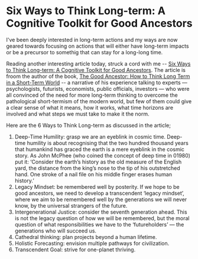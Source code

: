 # Six Ways to Think Long-term: A Cognitive Toolkit for Good Ancestors

I've been deeply interested in long-term actions and my ways are now geared towards focusing on actions that will either have long-term impacts or be a precursor to somethig that can stay for a long-long time.

Reading another interesting article today, struck a cord with me -- [Six Ways to Think Long-term: A Cognitive Toolkit for Good Ancestors](https://blog.longnow.org/02020/07/20/six-ways-to-think-long-term-a-cognitive-toolkit-for-good-ancestors/). The article is froom the author of the book, [The Good Ancestor: How to Think Long Term in a Short-Term World](https://www.amazon.co.uk/Good-Ancestor-Think-Short-Term-World/dp/0753554496/) -- a narrative of his experience talking to experts — psychologists, futurists, economists, public officials, investors — who were all convinced of the need for more long-term thinking to overcome the pathological short-termism of the modern world, but few of them could give a clear sense of what it means, how it works, what time horizons are involved and what steps we must take to make it the norm.

Here are the 6 Ways to Think Long-term as discussed in the article;

1. Deep-Time Humility: grasp we are an eyeblink in cosmic time. Deep-time humility is about recognising that the two hundred thousand years that humankind has graced the earth is a mere eyeblink in the cosmic story. As John McPhee (who coined the concept of deep time in 01980) put it: ‘Consider the earth’s history as the old measure of the English yard, the distance from the king’s nose to the tip of his outstretched hand. One stroke of a nail file on his middle finger erases human history.’
2. Legacy Mindset: be remembered well by posterity. If we hope to be good ancestors, we need to develop a transcendent ‘legacy mindset’, where we aim to be remembered well by the generations we will never know, by the universal strangers of the future.
3. Intergenerational Justice: consider the seventh generation ahead. This is not the legacy question of how we will be remembered, but the moral question of what responsibilities we have to the ‘futureholders’ — the generations who will succeed us.
4. Cathedral thinking: plan projects beyond a human lifetime. 
5. Holistic Forecasting: envision multiple pathways for civilization.
6. Transcendent Goal: strive for one-planet thriving.